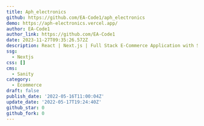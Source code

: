 ```yaml
---
title: Aph_electronics
github: https://github.com/EA-Code1/aph_electronics
demo: https://aph-electronics.vercel.app/
author: EA-Code1
author_link: https://github.com/EA-Code1
date: 2023-11-27T09:35:26.572Z
description: React | Next.js | Full Stack E-Commerce Application with Stripe payment system
ssg:
  - Nextjs
css: []
cms:
  - Sanity
category:
  - Ecommerce
draft: false
publish_date: '2022-05-16T11:00:04Z'
update_date: '2022-05-17T19:24:40Z'
github_star: 0
github_fork: 0
---
```

